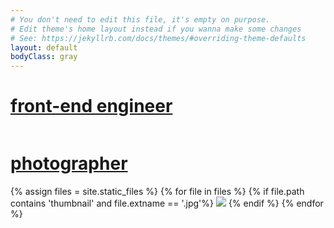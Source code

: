 ```yaml
---
# You don't need to edit this file, it's empty on purpose.
# Edit theme's home layout instead if you wanna make some changes
# See: https://jekyllrb.com/docs/themes/#overriding-theme-defaults
layout: default
bodyClass: gray
---
```

<div class="overlay"></div>
<div class="homepage">
    <a href="/frontend/" class="section">
        <h1 id="engineer-header">front-end engineer</h1>
        <pre><code class="javascript"></code></pre>
    </a>
    <a href="/photographer/" class="section">
        <h1 id="photographer-header">photographer</h1>
        <div id="JustifiedGallery" class="gallery"></div>
    </a>
</div>
<div id="originals">
{% assign files = site.static_files %}
    {% for file in files %}
        {% if file.path contains 'thumbnail' and file.extname == '.jpg'%}
            <a href="{{file.path}}"><img src="{{file.path}}" class="thumbnail" /></a>
        {% endif %}
    {% endfor %}
</div>
<link rel="stylesheet" href="/css/tomorrow.css">
<script type="text/javascript" src="/js/highlight.pack.js"></script>
<script type="text/javascript" src="/js/slideshow.js"></script>
<script language="JavaScript">

    var showImageCode =
"var images = getNextImages();\n\
 \n\
_.foreach(images, function (image) {\n\
  image.show();\n\
});";

    var showEngineerTextCode = "\n\n\ndisplayText('front-end engineer');"

    var showPhotographerTextCode = "\n\ndisplayText('photographer');";


$(window).load(function() {
    var isMobile = $(window).width() < 768;
    var headerHeight = 185;

    addCode($('code'), showImageCode, fadeInImages);

    randomize($("#originals"));

    slideshow.setupGallery({
        margin: 2,
        maxThumbnailHeight: isMobile ? 100 : 200,
        calcGalleryMaxHeight: function(){
            return isMobile ? 
                    ($(window).height() - headerHeight)/2 : 
                    $(window).height() - headerHeight
        }
    });
});

function randomize(parent) {
    var divs = parent.children();
    while (divs.length) {
        parent.append(divs.splice(Math.floor(Math.random() * divs.length), 1)[0]);
    }
}

function fadeInImages() {
    var images = $('.gallery a');
    var cursor = $('<span>').text('|');
    var i = 0;
    var imageInterval = setInterval(function () {
        $(images.get(i)).css('opacity', 1);
        i++;
        if (i >= images.length) {
            clearInterval(imageInterval);
            addCode($('code'), showEngineerTextCode, showTextEngineer);
        }
    }, 400);
}


function addCode(container, code, onComplete) {
    var prevCode = container.text().slice(0, -1);
    typeCode(container, prevCode + code, prevCode.length, onComplete);
}

function typeCode(container, code, i, onComplete) {

    container.html(code.substring(0, i));

    if (i <= code.length) {
        var waitTime = code.charAt(i) === ' '? 100:  40;
        container.append('|');
        setTimeout(function() {
            typeCode(container, code, i+1, onComplete);
        }, waitTime);
    } else {
        container.append('<span class="typed-cursor">|</span>');
        onComplete();
    }
    hljs.highlightBlock(container.get(0));
}

function showTextEngineer() {
    $('#engineer-header').addClass('show');
    $('code').addClass('dim');
    setTimeout(function() {
        addCode($('code'), showPhotographerTextCode, showTextPhotographer);
    }, 1000);
}
function showTextPhotographer() {
    $('#photographer-header').addClass('show');
    $('.gallery').addClass('dim show-all-images');
}
</script>
